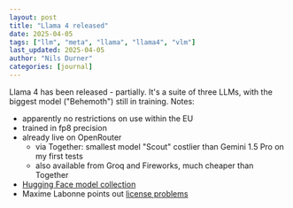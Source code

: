 ```yaml
---
layout: post
title: "Llama 4 released"
date: 2025-04-05
tags: ["llm", "meta", "llama", "llama4", "vlm"]
last_updated: 2025-04-05
author: "Nils Durner"
categories: [journal]
---
```


Llama 4 has been released - partially. It's a suite of three LLMs, with the biggest model ("Behemoth") still in training. Notes:
* apparently no restrictions on use within the EU
* trained in fp8 precision
* already live on OpenRouter
    * via Together: smallest model "Scout" costlier than Gemini 1.5 Pro on my first tests
    * also available from Groq and Fireworks, much cheaper than Together
* [Hugging Face model collection](https://huggingface.co/collections/meta-llama/llama-4-67f0c30d9fe03840bc9d0164)
* Maxime Labonne points out [license problems](https://x.com/maximelabonne/status/1908602756182745506)